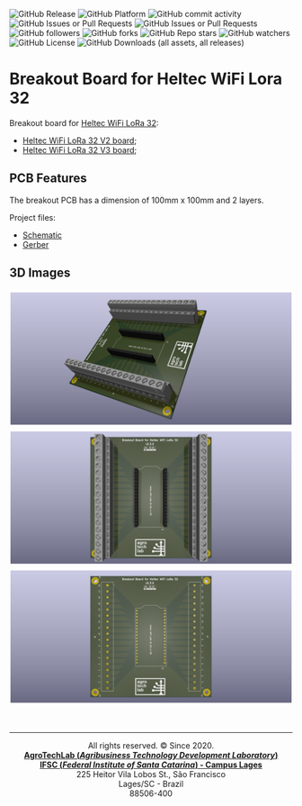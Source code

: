 ![GitHub Release](https://img.shields.io/github/v/release/agrotechlab-ifsc/breakout_heltec_wifi_lora_32)
![GitHub Platform](https://img.shields.io/badge/Platform-KiCad-blue)
![GitHub commit activity](https://img.shields.io/github/commit-activity/t/agrotechlab-ifsc/breakout_heltec_wifi_lora_32)
![GitHub Issues or Pull Requests](https://img.shields.io/github/issues/agrotechlab-ifsc/breakout_heltec_wifi_lora_32)
![GitHub Issues or Pull Requests](https://img.shields.io/github/issues-pr/agrotechlab-ifsc/breakout_heltec_wifi_lora_32)
![GitHub followers](https://img.shields.io/github/followers/agrotechlab-ifsc)
![GitHub forks](https://img.shields.io/github/forks/agrotechlab-ifsc/breakout_heltec_wifi_lora_32)
![GitHub Repo stars](https://img.shields.io/github/stars/agrotechlab-ifsc/breakout_heltec_wifi_lora_32)
![GitHub watchers](https://img.shields.io/github/watchers/agrotechlab-ifsc/breakout_heltec_wifi_lora_32)
![GitHub License](https://img.shields.io/github/license/agrotechlab-ifsc/breakout_heltec_wifi_lora_32)
![GitHub Downloads (all assets, all releases)](https://img.shields.io/github/downloads/agrotechlab-ifsc/breakout_heltec_wifi_lora_32/total)

# Breakout Board for Heltec WiFi Lora 32
Breakout board for [Heltec WiFi LoRa 32](https://docs.heltec.org/en/node/esp32/wifi_lora_32/index.html):
 - [Heltec WiFi LoRa 32 V2 board](https://heltec.org/project/wifi-lora-32v2);
 - [Heltec WiFi LoRa 32 V3 board](https://heltec.org/project/wifi-lora-32-v3);

## PCB Features
The breakout PCB has a dimension of 100mm x 100mm and 2 layers.

Project files:
 - [Schematic](./schematic.pdf)
 - [Gerber](./gerber.zip)

## 3D Images
![Image 1](./breakout_board_1.png "3D image 1")
![Image 2](./breakout_board_2.png "3D image 2")
![Image 3](./breakout_board_3.png "3D image 3")

<br><hr><p style="text-align: center;">All rights reserved. &copy; Since 2020.<br><b><a href="https://agrotechlab.lages.ifsc.edu.br/">AgroTechLab (<i>Agribusiness Technology Development Laboratory</i>)</a></b><br>
<b><a href="https://ifsc.edu.br/web/campus-lages">IFSC (<i>Federal Institute of Santa Catarina</i>) - Campus Lages</a></b><br>
225 Heitor Vila Lobos St., São Francisco<br>
Lages/SC - Brazil<br>
88506-400</p>
